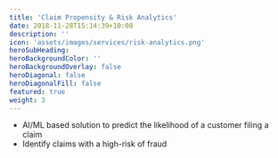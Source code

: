 ```yaml
---
title: 'Claim Propensity & Risk Analytics'
date: 2018-11-28T15:14:39+10:00
description: ''
icon: 'assets/images/services/risk-analytics.png'
heroSubHeading: 
heroBackgroundColor: ''
heroBackgroundOverlay: false
heroDiagonal: false
heroDiagonalFill: false
featured: true
weight: 3
---
```


- AI/ML based solution to predict the likelihood of a customer filing a claim
- Identify claims with a high-risk of fraud